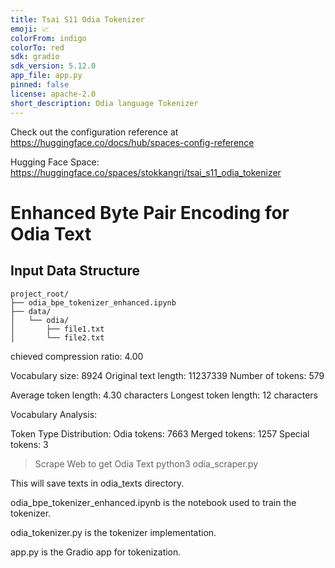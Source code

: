 ```yaml
---
title: Tsai S11 Odia Tokenizer
emoji: 📈
colorFrom: indigo
colorTo: red
sdk: gradio
sdk_version: 5.12.0
app_file: app.py
pinned: false
license: apache-2.0
short_description: Odia language Tokenizer
---
```


Check out the configuration reference at https://huggingface.co/docs/hub/spaces-config-reference

Hugging Face Space: https://huggingface.co/spaces/stokkangri/tsai_s11_odia_tokenizer

# Enhanced Byte Pair Encoding for Odia Text

## Input Data Structure
```
project_root/
├── odia_bpe_tokenizer_enhanced.ipynb
├── data/
│   └── odia/
│       ├── file1.txt
│       └── file2.txt
```
chieved compression ratio: 4.00

Vocabulary size: 8924
Original text length: 11237339
Number of tokens: 579

Average token length: 4.30 characters
Longest token length: 12 characters

Vocabulary Analysis:

Token Type Distribution:
Odia tokens: 7663
Merged tokens: 1257
Special tokens: 3

> Scrape Web to get Odia Text
python3 odia_scraper.py

This will save texts in odia_texts directory.

odia_bpe_tokenizer_enhanced.ipynb is the notebook used to train the tokenizer.

odia_tokenizer.py is the tokenizer implementation.

app.py is the Gradio app for tokenization.
```
